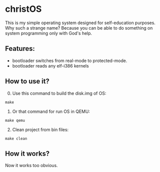 # christOS
This is my simple operating system designed for self-education purposes.
Why such a strange name? Because you can be able to do something on system programming only with God's help.

## Features:
* bootloader switches from real-mode to protected-mode.
* bootloader reads any elf-i386 kernels

## How to use it?
0. Use this command to build the disk.img of OS:
```
make
```

1. Or that command for run OS in QEMU:
```
make qemu
```

2. Clean project from bin files:
```
make clean
```

## How it works?
Now it works too obvious.
